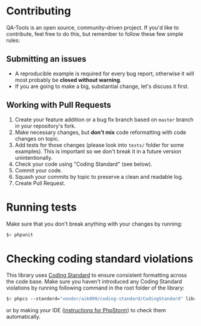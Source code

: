 # Contributing
QA-Tools is an open source, community-driven project. If you'd like to contribute, feel free to do this, but remember to follow these few simple rules:

## Submitting an issues
- A reproducible example is required for every bug report, otherwise it will most probably be __closed without warning__.
- If you are going to make a big, substantial change, let's discuss it first.

## Working with Pull Requests
1. Create your feature addition or a bug fix branch based on `master` branch in your repository's fork.
2. Make necessary changes, but __don't mix__ code reformatting with code changes on topic.
3. Add tests for those changes (please look into `tests/` folder for some examples). This is important so we don't break it in a future version unintentionally.
4. Check your code using "Coding Standard" (see below).
5. Commit your code.
6. Squash your commits by topic to preserve a clean and readable log.
7. Create Pull Request.

# Running tests
Make sure that you don't break anything with your changes by running:

```bash
$> phpunit
```

# Checking coding standard violations

This library uses [Coding Standard](https://github.com/aik099/CodingStandard) to ensure consistent formatting across the code base. Make sure you haven't introduced any Coding Standard violations by running following command in the root folder of the library:

```bash
$> phpcs --standard="vendor/aik099/coding-standard/CodingStandard" library tests
```

or by making your IDE ([instructions for PhpStorm](http://www.jetbrains.com/phpstorm/webhelp/using-php-code-sniffer-tool.html)) to check them automatically.
